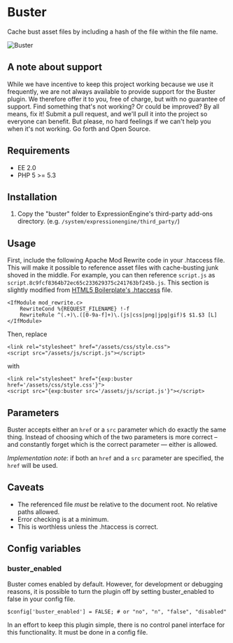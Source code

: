 # Buster

Cache bust asset files by including a hash of the file within the file name.

![Buster][1]

## A note about support

While we have incentive to keep this project working because we use it
frequently, we are not always available to provide support for the Buster
plugin. We therefore offer it to you, free of charge, but with no guarantee of
support. Find something that's not working? Or could be improved? By all
means, fix it! Submit a pull request, and we'll pull it into the project so
everyone can benefit. But please, no hard feelings if we can't help you when
it's not working. Go forth and Open Source.

## Requirements

* EE 2.0
* PHP 5 >= 5.3

## Installation

1. Copy the "buster" folder to ExpressionEngine's third-party add-ons
directory. (e.g. `/system/expressionengine/third_party/`)

## Usage

First, include the following Apache Mod Rewrite code in your .htaccess file.
This will make it possible to reference asset files with cache-busting junk
shoved in the middle. For example, you can then reference `script.js` as
`script.8c9fcf8364b72ec65c233629375c241763bf245b.js`. This section is slightly
modified from [HTML5 Boilerplate's .htaccess][2] file.

```
<IfModule mod_rewrite.c>
	RewriteCond %{REQUEST_FILENAME} !-f
	RewriteRule ^(.+)\.([0-9a-f]+)\.(js|css|png|jpg|gif)$ $1.$3 [L]
</IfModule>
```

Then, replace

```
<link rel="stylesheet" href="/assets/css/style.css">
<script src="/assets/js/script.js"></script>
```

with

```
<link rel="stylesheet" href="{exp:buster href='/assets/css/style.css'}">
<script src="{exp:buster src='/assets/js/script.js'}"></script>
```

## Parameters

Buster accepts either an `href` or a `src` parameter which do exactly the same
thing. Instead of choosing which of the two parameters is more correct – and
constantly forget which is the correct parameter — either is allowed.

*Implementation note*: if both an `href` and a `src` parameter are specified,
the `href` will be used.

## Caveats

* The referenced file *must* be relative to the document root. No relative
  paths allowed.
* Error checking is at a minimum.
* This is worthless unless the .htaccess is correct.

## Config variables

### buster_enabled

Buster comes enabled by default. However, for development or debugging
reasons, it is possible to turn the plugin off by setting buster_enabled to
false in your config file.

```
$config['buster_enabled'] = FALSE; # or "no", "n", "false", "disabled"
```

In an effort to keep this plugin simple, there is no control panel interface
for this functionality. It must be done in a config file.

[1]: http://images2.wikia.nocookie.net/__cb20111027201442/arresteddevelopment/images/thumb/5/5d/Buster.jpg/360px-Buster.jpg
[2]: https://github.com/h5bp/html5-boilerplate/blob/master/.htaccess#L511
